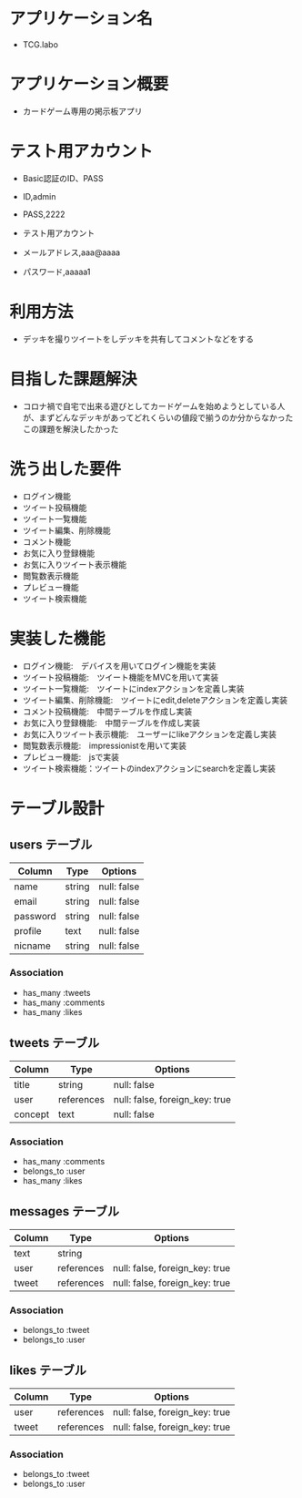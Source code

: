 # アプリケーション名

 - TCG.labo

# アプリケーション概要

 - カードゲーム専用の掲示板アプリ

# テスト用アカウント
 - Basic認証のID、PASS
 - ID,admin
 - PASS,2222

 - テスト用アカウント
 - メールアドレス,aaa@aaaa
 - パスワード,aaaaa1

 # 利用方法
  - デッキを撮りツイートをしデッキを共有してコメントなどをする
  
 # 目指した課題解決
  - コロナ禍で自宅で出来る遊びとしてカードゲームを始めようとしている人が、まずどんなデッキがあってどれくらいの値段で揃うのか分からなかったこの課題を解決したかった

 # 洗う出した要件
 
 - ログイン機能
 - ツイート投稿機能
 - ツイート一覧機能
 - ツイート編集、削除機能
 - コメント機能
 - お気に入り登録機能
 - お気に入りツイート表示機能
 - 閲覧数表示機能
 - プレビュー機能
 - ツイート検索機能

 
 # 実装した機能
 - ログイン機能:　デバイスを用いてログイン機能を実装
 - ツイート投稿機能:　ツイート機能をMVCを用いて実装
 - ツイート一覧機能:　ツイートにindexアクションを定義し実装
 - ツイート編集、削除機能:　ツイートにedit,deleteアクションを定義し実装
 - コメント投稿機能:　中間テーブルを作成し実装
 - お気に入り登録機能:　中間テーブルを作成し実装
 - お気に入りツイート表示機能:　ユーザーにlikeアクションを定義し実装
 - 閲覧数表示機能:　impressionistを用いて実装
 - プレビュー機能:　jsで実装
 - ツイート検索機能：ツイートのindexアクションにsearchを定義し実装



# テーブル設計

## users テーブル

| Column   | Type   | Options     |
| -------- | ------ | ----------- |
| name     | string | null: false |
| email    | string | null: false |
| password | string | null: false |
| profile  | text   | null: false |
| nicname  | string | null: false |

### Association

- has_many :tweets
- has_many :comments
- has_many :likes

## tweets テーブル

| Column     | Type       | Options                        |
| ---------- | ---------- | ------------------------------ |
| title      | string     | null: false                    |
| user       | references | null: false, foreign_key: true |
| concept    | text       | null: false                    |

### Association

- has_many :comments
- belongs_to :user
- has_many :likes 

## messages テーブル

| Column    | Type       | Options                        |
| --------- | ---------- | ------------------------------ |
| text      | string     |                                |
| user      | references | null: false, foreign_key: true |
| tweet     | references | null: false, foreign_key: true |


### Association

- belongs_to :tweet
- belongs_to :user

## likes テーブル

| Column    | Type       | Options                        |
| --------- | ---------- | ------------------------------ |
| user      | references | null: false, foreign_key: true |
| tweet     | references | null: false, foreign_key: true |


### Association

- belongs_to :tweet
- belongs_to :user
